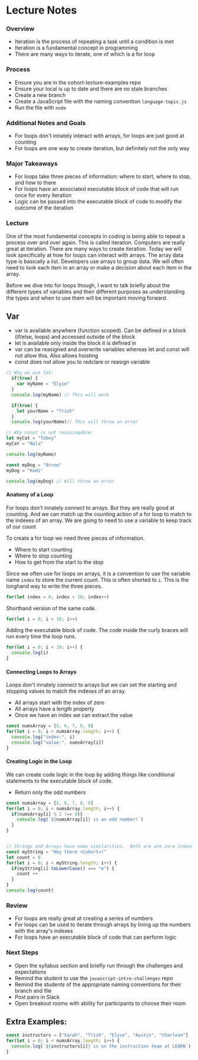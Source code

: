 
# Lecture Notes

### Overview
- Iteration is the process of repeating a task until a condition is met
- Iteration is a fundamental concept in programming
- There are many ways to iterate, one of which is a for loop

### Process
- Ensure you are in the cohort-lecture-examples repo
- Ensure your local is up to date and there are no stale branches
- Create a new branch
- Create a JavaScript file with the naming convention `language-topic.js`
- Run the file with `node`

### Additional Notes and Goals
- For loops don't innately interact with arrays, for loops are just good at counting
- For loops are one way to create iteration, but definitely not the only way

### Major Takeaways
- For loops take three pieces of information: where to start, where to stop, and how to there
- For loops have an associated executable block of code that will run once for every iteration
- Logic can be passed into the executable block of code to modify the outcome of the iteration

### Lecture
One of the most fundamental concepts in coding is being able to repeat a process over and over again. This is called iteration. Computers are really great at iteration. There are many ways to create iteration. Today we will look specifically at how for loops can interact with arrays. The array data type is basically a list. Developers use arrays to group data. We will often need to look each item in an array or make a decision about each item in the array.

Before we dive into for loops though, I want to talk briefly about the different types of variables and their different purposes as understanding the types and when to use them will be important moving forward.

## Var
  - var is available anywhere (function scoped).  Can be defined in a block (if/else, loops) and accessed outside of the block
  - let is available only inside the block it is defined in
  - var can be reasigned and overwrite variables whereas let and const will not allow this.  Also allows hoisting
  - const does not allow you to redclare or reasign variable


```javascript
// Why we use let:
  if(true) {
    var myName = "Elyse"
  }
  console.log(myName) // This will work

  if(true) {
    let yourName = "Trish"
  }
  console.log(yourName)// This will throw an error

// Why const is not reassingable:
let myCat = "Tobey"
myCat = "Nala"

console.log(myName)

const myDog = "Bruno"
myDog = "Kodi"

console.log(myDog) // Will throw an error
```

#### Anatomy of a Loop
For loops don't innately connect to arrays. But they are really good at counting. And we can match up the counting action of a for loop to match to the indexes of an array.  We are going to need to use a variable to keep track of our count

To create a for loop we need three pieces of information.
- Where to start counting
- Where to stop counting
- How to get from the start to the stop



Since we often use for loops on arrays, it is a convention to use the variable name `index` to store the current count. This is often shorted to `i`. This is the longhand way to write the three pieces.

```javascript
for(let index = 0; index < 10; index++)
```

Shorthand version of the same code.
```javascript
for(let i = 0; i < 10; i++)
```

Adding the executable block of code. The code inside the curly braces will run every time the loop runs.
```javascript
for(let i = 0; i < 10; i++) {
  console.log(i)
}
```

#### Connecting Loops to Arrays
Loops don't innately connect to arrays but we can set the starting and stopping values to match the indexes of an array.
- All arrays start with the index of zero
- All arrays have a length property
- Once we have an index we can extract the value

```javascript
const numsArray = [5, 6, 7, 8, 9]
for(let i = 0; i < numsArray.length; i++) {
  console.log("index:", i)
  console.log("value:", numsArray[i])
}
```

#### Creating Logic in the Loop
We can create code logic in the loop by adding things like conditional statements to the executable block of code.
- Return only the odd numbers

```javascript
const numsArray = [5, 6, 7, 8, 9]
for(let i = 0; i < numsArray.length; i++) {
  if(numsArray[i] % 2 !== 0){
    console.log(`${numsArray[i]} is an odd number!`)
  }
}


// Strings and Arrays have some similarities.  Both are are zero indexed and have a length property.  So we can also iterate on a string with a for loop.
const myString = "Hey there <Cohort>!"
let count = 0
for(let i = 0; i < myString.length; i++) {
  if(myString[i].toLowerCase() === "e") {
    count ++
  }
}
console.log(count)
```


### Review
- For loops are really great at creating a series of numbers
- For loops can be used to iterate through arrays by lining up the numbers with the array's indexes
- For loops have an executable block of code that can perform logic

### Next Steps
- Open the syllabus section and briefly run through the challenges and expectations
- Remind the student to use the `javascript-intro-challenges` repo
- Remind the students of the appropriate naming conventions for their branch and file
- Post pairs in Slack
- Open breakout rooms with ability for participants to choose their room


## Extra Examples:

```javascript
const instructors = ["Sarah", "Trish", "Elyse", "Austin", "Charlean"]
for(let i = 0; i < numsArray.length; i++) {
  console.log(`${instructors[i]} is on the instruction team at LEARN`)
}




